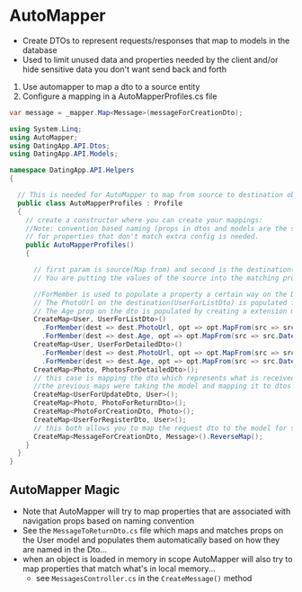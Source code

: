 # AutoMapper

- Create DTOs to represent requests/responses that map to models in the database
- Used to limit unused data and properties needed by the client and/or hide sensitive data you don't want send back and forth

1. Use automapper to map a dto to a source entity
1. Configure a mapping in a AutoMapperProfiles.cs file

```c#
var message = _mapper.Map<Message>(messageForCreationDto);
```

```c#
using System.Linq;
using AutoMapper;
using DatingApp.API.Dtos;
using DatingApp.API.Models;

namespace DatingApp.API.Helpers
{

  // This is needed for AutoMapper to map from source to destination objects
  public class AutoMapperProfiles : Profile
  {
    // create a constructor where you can create your mappings:
    //Note: convention based naming (props in dtos and models are the same) require no configuration - automapper will map them
    // for properties that don't match extra config is needed.
    public AutoMapperProfiles()
    {

      // first param is source(Map from) and second is the destination(Map to)
      // You are putting the values of the source into the matching properties of the destination(for instance taking the vals from a request dto and putting them into a model to insert into the database)

      //ForMember is used to populate a property a certain way on the Dto using access to the source model object
      // The PhotoUrl on the destination(UserForListDto) is populated from the Source(model) by getting users photos and finding the one with isMain is true:
      // The Age prop on the dto is populated by creating a extension method for DateTime type that can be used to calculate the age on the DoB
      CreateMap<User, UserForListDto>()
        .ForMember(dest => dest.PhotoUrl, opt => opt.MapFrom(src => src.Photos.FirstOrDefault(p => p.IsMain).Url))
        .ForMember(dest => dest.Age, opt => opt.MapFrom(src => src.DateOfBirth.CalculateAge()));
      CreateMap<User, UserForDetailedDto>()
        .ForMember(dest => dest.PhotoUrl, opt => opt.MapFrom(src => src.Photos.FirstOrDefault(p => p.IsMain).Url))
        .ForMember(dest => dest.Age, opt => opt.MapFrom(src => src.DateOfBirth.CalculateAge()));
      CreateMap<Photo, PhotosForDetailedDto>();
      // this case is mapping the dto which represents what is received from the client to the model we're going to save in the backend
      //the previous maps were taking the model and mapping it to dtos which we send to the client.
      CreateMap<UserForUpdateDto, User>();
      CreateMap<Photo, PhotoForReturnDto>();
      CreateMap<PhotoForCreationDto, Photo>();
      CreateMap<UserForRegisterDto, User>();
      // this both allows you to map the request dto to the model for storing in the database and also allows the other way so you can also map the model to a dto to return to the client
      CreateMap<MessageForCreationDto, Message>().ReverseMap();
    }
  }
}
```

## AutoMapper Magic

- Note that AutoMapper will try to map properties that are associated with navigation props based on naming convention
- See the `MessageToReturnDto.cs` file which maps and matches props on the User model and populates them automatically based on how they are named in the Dto...
- when an object is loaded in memory in scope AutoMapper will also try to map properties that match what's in local memory...
  - see `MessagesController.cs` in the `CreateMessage()` method
